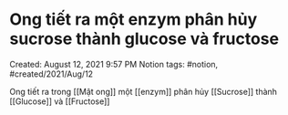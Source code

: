 ---
---

# Ong tiết ra một enzym phân hủy sucrose thành glucose và fructose

Created: August 12, 2021 9:57 PM
Notion tags: #notion, #created/2021/Aug/12

Ong tiết ra trong [[Mật ong]] một [[enzym]] phân hủy [[Sucrose]] thành [[Glucose]] và [[Fructose]]